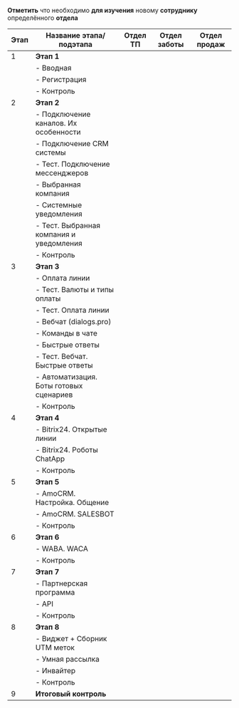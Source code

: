 **Отметить** что необходимо **для изучения** новому **сотруднику** определённого **отдела**

| Этап | Название этапа/подэтапа                  | Отдел ТП | Отдел заботы | Отдел продаж |
| ---- | ---------------------------------------- | -------- | ------------ | ------------ |
| 1    | **Этап 1**                               |          |              |              |
|      | - Вводная                                |          |              |              |
|      | - Регистрация                            |          |              |              |
|      | - Контроль                               |          |              |              |
| 2    | **Этап 2**                               |          |              |              |
|      | - Подключение каналов. Их особенности    |          |              |              |
|      | - Подключение CRM системы                |          |              |              |
|      | - Тест. Подключение мессенджеров         |          |              |              |
|      | - Выбранная компания                     |          |              |              |
|      | - Системные уведомления                  |          |              |              |
|      | - Тест. Выбранная компания и уведомления |          |              |              |
|      | - Контроль                               |          |              |              |
| 3    | **Этап 3**                               |          |              |              |
|      | - Оплата линии                           |          |              |              |
|      | - Тест. Валюты и типы оплаты             |          |              |              |
|      | - Тест. Оплата линии                     |          |              |              |
|      | - Вебчат (dialogs.pro)                   |          |              |              |
|      | - Команды в чате                         |          |              |              |
|      | - Быстрые ответы                         |          |              |              |
|      | - Тест. Вебчат. Быстрые ответы           |          |              |              |
|      | - Автоматизация. Боты готовых сценариев  |          |              |              |
|      | - Контроль                               |          |              |              |
| 4    | **Этап 4**                               |          |              |              |
|      | - Bitrix24. Открытые линии               |          |              |              |
|      | - Bitrix24. Роботы ChatApp               |          |              |              |
|      | - Контроль                               |          |              |              |
| 5    | **Этап 5**                               |          |              |              |
|      | - AmoCRM. Настройка. Общение             |          |              |              |
|      | - AmoCRM. SALESBOT                       |          |              |              |
|      | - Контроль                               |          |              |              |
| 6    | **Этап 6**                               |          |              |              |
|      | - WABA. WACA                             |          |              |              |
|      | - Контроль                               |          |              |              |
| 7    | **Этап 7**                               |          |              |              |
|      | - Партнерская программа                  |          |              |              |
|      | - API                                    |          |              |              |
|      | - Контроль                               |          |              |              |
| 8    | **Этап 8**                               |          |              |              |
|      | - Виджет + Сборник UTM меток             |          |              |              |
|      | - Умная рассылка                         |          |              |              |
|      | - Инвайтер                               |          |              |              |
|      | - Контроль                               |          |              |              |
| 9    | **Итоговый контроль**                    |          |              |              |
